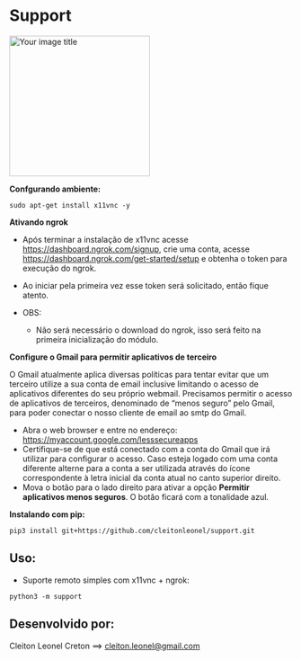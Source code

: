 # Support

<img src="https://github.com/cleitonleonel/support/blob/master/img/support.ico?raw=true" alt="Your image title" width="250"/>

**Confgurando ambiente:**

``sudo apt-get install x11vnc -y``

**Ativando ngrok**
- Após terminar a instalação de x11vnc acesse https://dashboard.ngrok.com/signup, crie uma conta, acesse https://dashboard.ngrok.com/get-started/setup e obtenha o token para execução do ngrok.


- Ao iniciar pela primeira vez esse token será solicitado, então fique atento.


- OBS:
  
    - Não será necessário o download do ngrok, isso será feito na primeira inicialização do módulo.

**Configure o Gmail para permitir aplicativos de terceiro**

O Gmail atualmente aplica diversas políticas para tentar evitar que um terceiro utilize a sua conta de email inclusive limitando o acesso de aplicativos diferentes do seu próprio webmail. Precisamos permitir o acesso de aplicativos de terceiros, denominado de “menos seguro” pelo Gmail, para poder conectar o nosso cliente de email ao smtp do Gmail.
- Abra o web browser e entre no endereço: https://myaccount.google.com/lesssecureapps
- Certifique-se de que está conectado com a conta do Gmail que irá utilizar para configurar o acesso. Caso esteja logado com uma conta diferente alterne para a conta a ser utilizada através do ícone correspondente à letra inicial da conta atual no canto superior direito.
- Mova o botão para o lado direito para ativar a opção **Permitir aplicativos menos seguros**. O botão ficará com a tonalidade azul.


**Instalando com pip:**

``
pip3 install git+https://github.com/cleitonleonel/support.git
``

## Uso:
- Suporte remoto simples com x11vnc + ngrok:

``
python3 -m support
``

## Desenvolvido por:

Cleiton Leonel Creton ==> cleiton.leonel@gmail.com